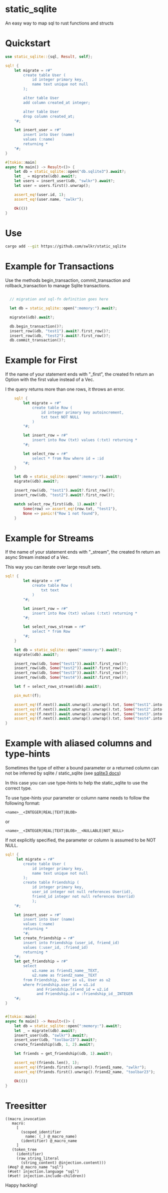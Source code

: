 # static_sqlite

An easy way to map sql to rust functions and structs

# Quickstart

```rust
use static_sqlite::{sql, Result, self};

sql! {
    let migrate = r#"
        create table User (
            id integer primary key,
            name text unique not null
        );

        alter table User
        add column created_at integer;

        alter table User
        drop column created_at;
    "#;

    let insert_user = r#"
        insert into User (name)
        values (:name)
        returning *
    "#;
}

#[tokio::main]
async fn main() -> Result<()> {
    let db = static_sqlite::open("db.sqlite3").await?;
    let _ = migrate(&db).await?;
    let users = insert_user(&db, "swlkr").await?;
    let user = users.first().unwrap();

    assert_eq!(user.id, 1);
    assert_eq!(user.name, "swlkr");

    Ok(())
}
```

# Use

```sh
cargo add --git https://github.com/swlkr/static_sqlite
```


# Example for Transactions

Use the methods begin_transaction, commit_transaction and rollback_transaction to manage Sqlite transactions.


```rust

  // migration and sql-fn definition goes here

  let db = static_sqlite::open(":memory:").await?;

  migrate(&db).await?;

  db.begin_transaction()?;
  insert_row(&db, "test1").await?.first_row()?;
  insert_row(&db, "test2").await?.first_row()?;
  db.commit_transaction()?;
```

# Example for First

If the name of your statement ends with "_first", the created fn return an Option<T> with the first value instead of a Vec<T>.

I the query returns more than one rows, it throws an error.

```rust
    sql! {
        let migrate = r#"
            create table Row (
                id integer primary key autoincrement,
                txt text NOT NULL
            )
        "#;

        let insert_row = r#"
            insert into Row (txt) values (:txt) returning *
        "#;

        let select_row = r#"
            select * from Row where id = :id
        "#;
    }

    let db = static_sqlite::open(":memory:").await?;
    migrate(&db).await?;

    insert_row(&db, "test1").await?.first_row()?;
    insert_row(&db, "test2").await?.first_row()?;

    match select_row_first(&db, 1).await? {
        Some(row) => assert_eq!(row.txt, "test1"),
        None => panic!("Row 1 not found"),
    }
```

# Example for Streams

If the name of your statement ends with "_stream", the created fn return an async Stream<T> instead of a Vec<T>.

This way you can iterate over large result sets.

```rust
sql! {
        let migrate = r#"
            create table Row (
                txt text
            )
        "#;

        let insert_row = r#"
            insert into Row (txt) values (:txt) returning *
        "#;

        let select_rows_stream = r#"
            select * from Row
        "#;
    }

    let db = static_sqlite::open(":memory:").await?;
    migrate(&db).await?;

    insert_row(&db, Some("test1")).await?.first_row()?;
    insert_row(&db, Some("test2")).await?.first_row()?;
    insert_row(&db, Some("test3")).await?.first_row()?;
    insert_row(&db, Some("test4")).await?.first_row()?;

    let f = select_rows_stream(&db).await?;

    pin_mut!(f);

    assert_eq!(f.next().await.unwrap().unwrap().txt, Some("test1".into()));
    assert_eq!(f.next().await.unwrap().unwrap().txt, Some("test2".into()));
    assert_eq!(f.next().await.unwrap().unwrap().txt, Some("test3".into()));
    assert_eq!(f.next().await.unwrap().unwrap().txt, Some("test4".into()));
}

```

# Example with aliased columns and type-hints

Sometimes the type of either a bound parameter or a returned column can not be inferred by
sqlite / static_sqlite (see [sqlite3 docs](https://www.sqlite.org/c3ref/column_decltype.html))

In this case you can use type-hints to help the static_sqlite to use the correct type.

To use type-hints your parameter or column name needs to follow the following format:

```
<name>__<INTEGER|REAL|TEXT|BLOB>
```

or

```
<name>__<INTEGER|REAL|TEXT|BLOB>__<NULLABLE|NOT_NULL>
```

If not explicitly specified, the parameter or column is assumed to be NOT NULL.

```rust
sql! {
     let migrate = r#"
        create table User (
            id integer primary key,
            name text unique not null
        );
        create table Friendship (
            id integer primary key,
            user_id integer not null references User(id),
            friend_id integer not null references User(id)
            );
    "#;

    let insert_user = r#"
        insert into User (name)
        values (:name)
        returning *
        "#;
    let create_friendship = r#"
        insert into Friendship (user_id, friend_id)
        values (:user_id, :friend_id)
        returning *
    "#;
    let get_friendship = r#"
        select
            u1.name as friend1_name__TEXT,
            u2.name as friend2_name__TEXT
        from Friendship, User as u1, User as u2
        where Friendship.user_id = u1.id
              and Friendship.friend_id = u2.id
              and Friendship.id = :friendship_id__INTEGER
    "#;
}


#[tokio::main]
async fn main() -> Result<()> {
    let db = static_sqlite::open(":memory:").await?;
    let _ = migrate(&db).await?;
    insert_user(&db, "swlkr").await?;
    insert_user(&db, "toolbar23").await?;
    create_friendship(&db, 1, 2).await?;

    let friends = get_friendship(&db, 1).await?;

    assert_eq!(friends.len(), 1);
    assert_eq!(friends.first().unwrap().friend1_name, "swlkr");
    assert_eq!(friends.first().unwrap().friend2_name, "toolbar23");

    Ok(())
}
```



# Treesitter

```
((macro_invocation
   macro:
     [
       (scoped_identifier
         name: (_) @_macro_name)
       (identifier) @_macro_name
     ]
   (token_tree
     (identifier)
     (raw_string_literal
       (string_content) @injection.content)))
 (#eq? @_macro_name "sql")
 (#set! injection.language "sql")
 (#set! injection.include-children))
```

Happy hacking!
